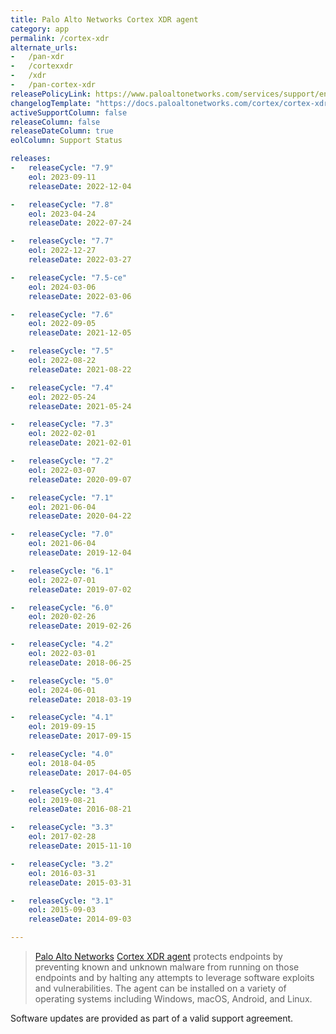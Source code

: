 ```yaml
---
title: Palo Alto Networks Cortex XDR agent
category: app
permalink: /cortex-xdr
alternate_urls:
-   /pan-xdr
-   /cortexxdr
-   /xdr
-   /pan-cortex-xdr
releasePolicyLink: https://www.paloaltonetworks.com/services/support/end-of-life-announcements/end-of-life-summary
changelogTemplate: "https://docs.paloaltonetworks.com/cortex/cortex-xdr/{{'__RELEASE_CYCLE__'|remove:'-'|replace:'.','-'}}/cortex-xdr-agent-release-notes/cortex-xdr-agent-release-information"
activeSupportColumn: false
releaseColumn: false
releaseDateColumn: true
eolColumn: Support Status

releases:
-   releaseCycle: "7.9"
    eol: 2023-09-11
    releaseDate: 2022-12-04

-   releaseCycle: "7.8"
    eol: 2023-04-24
    releaseDate: 2022-07-24

-   releaseCycle: "7.7"
    eol: 2022-12-27
    releaseDate: 2022-03-27

-   releaseCycle: "7.5-ce"
    eol: 2024-03-06
    releaseDate: 2022-03-06

-   releaseCycle: "7.6"
    eol: 2022-09-05
    releaseDate: 2021-12-05

-   releaseCycle: "7.5"
    eol: 2022-08-22
    releaseDate: 2021-08-22

-   releaseCycle: "7.4"
    eol: 2022-05-24
    releaseDate: 2021-05-24

-   releaseCycle: "7.3"
    eol: 2022-02-01
    releaseDate: 2021-02-01

-   releaseCycle: "7.2"
    eol: 2022-03-07
    releaseDate: 2020-09-07

-   releaseCycle: "7.1"
    eol: 2021-06-04
    releaseDate: 2020-04-22

-   releaseCycle: "7.0"
    eol: 2021-06-04
    releaseDate: 2019-12-04

-   releaseCycle: "6.1"
    eol: 2022-07-01
    releaseDate: 2019-07-02

-   releaseCycle: "6.0"
    eol: 2020-02-26
    releaseDate: 2019-02-26

-   releaseCycle: "4.2"
    eol: 2022-03-01
    releaseDate: 2018-06-25

-   releaseCycle: "5.0"
    eol: 2024-06-01
    releaseDate: 2018-03-19

-   releaseCycle: "4.1"
    eol: 2019-09-15
    releaseDate: 2017-09-15

-   releaseCycle: "4.0"
    eol: 2018-04-05
    releaseDate: 2017-04-05

-   releaseCycle: "3.4"
    eol: 2019-08-21
    releaseDate: 2016-08-21

-   releaseCycle: "3.3"
    eol: 2017-02-28
    releaseDate: 2015-11-10

-   releaseCycle: "3.2"
    eol: 2016-03-31
    releaseDate: 2015-03-31

-   releaseCycle: "3.1"
    eol: 2015-09-03
    releaseDate: 2014-09-03

---
```


> [Palo Alto Networks](https://www.paloaltonetworks.com/)
> [Cortex XDR agent](https://docs.paloaltonetworks.com/cortex/cortex-xdr) protects endpoints by
> preventing known and unknown malware from running on those endpoints and by halting any attempts
> to leverage software exploits and vulnerabilities. The agent can be installed on a variety of
> operating systems including Windows, macOS, Android, and Linux.

Software updates are provided as part of a valid support agreement.
